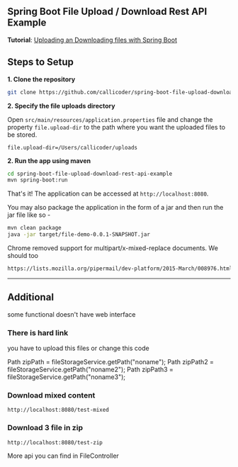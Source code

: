 ## Spring Boot File Upload / Download Rest API Example

**Tutorial**: [Uploading an Downloading files with Spring Boot](https://www.callicoder.com/spring-boot-file-upload-download-rest-api-example/)

## Steps to Setup

**1. Clone the repository** 

```bash
git clone https://github.com/callicoder/spring-boot-file-upload-download-rest-api-example.git
```

**2. Specify the file uploads directory**

Open `src/main/resources/application.properties` file and change the property `file.upload-dir` to the path where you want the uploaded files to be stored.

```
file.upload-dir=/Users/callicoder/uploads
```

**2. Run the app using maven**

```bash
cd spring-boot-file-upload-download-rest-api-example
mvn spring-boot:run
```

That's it! The application can be accessed at `http://localhost:8080`.

You may also package the application in the form of a jar and then run the jar file like so -

```bash
mvn clean package
java -jar target/file-demo-0.0.1-SNAPSHOT.jar
```

Chrome removed support for multipart/x-mixed-replace documents. We should too

```html
https://lists.mozilla.org/pipermail/dev-platform/2015-March/008976.html
```

---------------------------------
## Additional 
some functional doesn't have web interface 

### There is hard link 
you have to upload this files or change this code 

   Path zipPath = fileStorageService.getPath("noname");
        Path zipPath2 = fileStorageService.getPath("noname2");
        Path zipPath3 = fileStorageService.getPath("noname3");
        
### Download mixed content 
```http request
http://localhost:8080/test-mixed
```

### Download 3 file in zip  
```http request
http://localhost:8080/test-zip
```

More api you can find in FileController